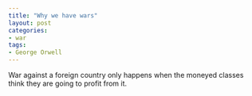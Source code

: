 ```yaml
---
title: "Why we have wars"
layout: post
categories:
- war
tags:
- George Orwell
---
```


War against a foreign country only happens when the moneyed classes think they are going to profit from it.